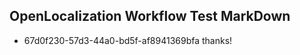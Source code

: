 ## OpenLocalization Workflow Test MarkDown
* 67d0f230-57d3-44a0-bd5f-af8941369bfa thanks!

<!--HONumber=Aug16_HO3-->


